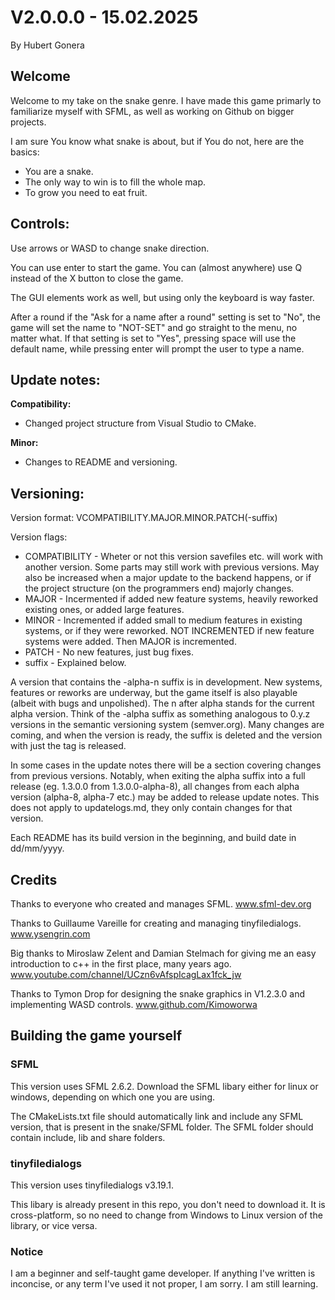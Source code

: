 # V2.0.0.0 - 15.02.2025
By Hubert Gonera

## Welcome

Welcome to my take on the snake genre.
I have made this game primarly to familiarize myself with SFML, as well as working on Github on bigger projects.

I am sure You know what snake is about, but if You do not, here are the basics:

* You are a snake.
* The only way to win is to fill the whole map.
* To grow you need to eat fruit.

## Controls:

Use arrows or WASD to change snake direction.

You can use enter to start the game.
You can (almost anywhere) use Q instead of the X button to close the game.

The GUI elements work as well, but using only the keyboard is way faster.

After a round if the "Ask for a name after a round" setting is set to "No", the game will set the name to "NOT-SET" and go straight to the menu, no matter what.
If that setting is set to "Yes", pressing space will use the default name, while pressing enter will prompt the user to type a name.

## Update notes:

**Compatibility:**
* Changed project structure from Visual Studio to CMake.

**Minor:**
* Changes to README and versioning.

## Versioning:

Version format: VCOMPATIBILITY.MAJOR.MINOR.PATCH(-suffix)

Version flags:

* COMPATIBILITY - Wheter or not this version savefiles etc. will work with another version. Some parts may still work with previous versions. May also be increased when a major update to the backend happens, or if the project structure (on the programmers end) majorly changes.
* MAJOR - Incermented if added new feature systems, heavily reworked existing ones, or added large features.
* MINOR - Incremented if added small to medium features in existing systems, or if they were reworked. NOT INCREMENTED if new feature systems were added. Then MAJOR is incremented.
* PATCH - No new features, just bug fixes.
* suffix - Explained below.

A version that contains the -alpha-n suffix is in development. New systems, features or reworks are underway, but the game itself is also playable
(albeit with bugs and unpolished). The n after alpha stands for the current alpha version. Think of the -alpha suffix as something analogous to 0.y.z
versions in the semantic versioning system (semver.org). Many changes are coming, and when the version is ready, the suffix is deleted and the
version with just the tag is released.

In some cases in the update notes there will be a section covering changes from previous versions. Notably, when exiting the alpha suffix into a full release (eg. 1.3.0.0 from 1.3.0.0-alpha-8), all changes
from each alpha version (alpha-8, alpha-7 etc.) may be added to release update notes. This does not apply to updatelogs.md, they only contain changes for that version.

Each README has its build version in the beginning, and build date in dd/mm/yyyy.

## Credits
Thanks to everyone who created and manages SFML.
www.sfml-dev.org

Thanks to Guillaume Vareille for creating and managing tinyfiledialogs.
www.ysengrin.com

Big thanks to Miroslaw Zelent and Damian Stelmach for giving me an easy introduction to c++ in the first place, many years ago.
www.youtube.com/channel/UCzn6vAfspIcagLax1fck_jw

Thanks to Tymon Drop for designing the snake graphics in V1.2.3.0 and implementing WASD controls.
www.github.com/Kimoworwa

## Building the game yourself

### SFML
This version uses SFML 2.6.2. Download the SFML libary either for linux or windows, depending on which one you are using.

The CMakeLists.txt file should automatically link and include any SFML version, that is present in the snake/SFML folder. The SFML folder should contain include, lib and share folders.

### tinyfiledialogs
This version uses tinyfiledialogs v3.19.1.

This libary is already present in this repo, you don't need to download it. It is cross-platform, so no need to change from Windows to Linux version of the library, or vice versa.


### Notice
I am a beginner and self-taught game developer. If anything I've written is inconcise, or any term I've used it not proper, I am sorry. I am still learning.